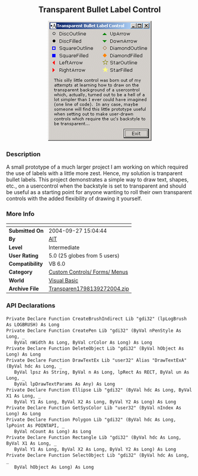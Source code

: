 ﻿<div align="center">

## Transparent Bullet Label Control

<img src="PIC2004927154961627.gif">
</div>

### Description

A small prototype of a much larger project I am working on which required the use of labels with a little more zest. Hence, my solution is tranparent bullet labels. This project demonstrates a simple way to draw text, shapes, etc., on a usercontrol when the backstyle is set to transparent and should be useful as a starting point for anyone wanting to roll their own transparent controls with the added flexibility of drawing it yourself.
 
### More Info
 


<span>             |<span>
---                |---
**Submitted On**   |2004-09-27 15:04:44
**By**             |[AlT](https://github.com/Planet-Source-Code/PSCIndex/blob/master/ByAuthor/alt.md)
**Level**          |Intermediate
**User Rating**    |5.0 (25 globes from 5 users)
**Compatibility**  |VB 6\.0
**Category**       |[Custom Controls/ Forms/  Menus](https://github.com/Planet-Source-Code/PSCIndex/blob/master/ByCategory/custom-controls-forms-menus__1-4.md)
**World**          |[Visual Basic](https://github.com/Planet-Source-Code/PSCIndex/blob/master/ByWorld/visual-basic.md)
**Archive File**   |[Transparen1798139272004\.zip](https://github.com/Planet-Source-Code/alt-transparent-bullet-label-control__1-56381/archive/master.zip)

### API Declarations

```
Private Declare Function CreateBrushIndirect Lib "gdi32" (lpLogBrush As LOGBRUSH) As Long
Private Declare Function CreatePen Lib "gdi32" (ByVal nPenStyle As Long, _
   ByVal nWidth As Long, ByVal crColor As Long) As Long
Private Declare Function DeleteObject Lib "gdi32" (ByVal hObject As Long) As Long
Private Declare Function DrawTextEx Lib "user32" Alias "DrawTextExA" (ByVal hdc As Long, _
   ByVal lpsz As String, ByVal n As Long, lpRect As RECT, ByVal un As Long, _
   ByVal lpDrawTextParams As Any) As Long
Private Declare Function Ellipse Lib "gdi32" (ByVal hdc As Long, ByVal X1 As Long, _
   ByVal Y1 As Long, ByVal X2 As Long, ByVal Y2 As Long) As Long
Private Declare Function GetSysColor Lib "user32" (ByVal nIndex As Long) As Long
Private Declare Function Polygon Lib "gdi32" (ByVal hdc As Long, lpPoint As POINTAPI, _
   ByVal nCount As Long) As Long
Private Declare Function Rectangle Lib "gdi32" (ByVal hdc As Long, ByVal X1 As Long, _
   ByVal Y1 As Long, ByVal X2 As Long, ByVal Y2 As Long) As Long
Private Declare Function SelectObject Lib "gdi32" (ByVal hdc As Long, _
   ByVal hObject As Long) As Long
```





